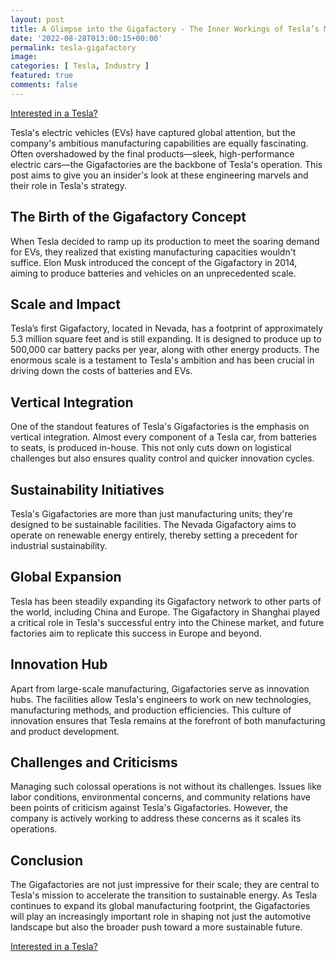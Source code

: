 ```yaml
---
layout: post
title: A Glimpse into the Gigafactory - The Inner Workings of Tesla’s Manufacturing Powerhouse
date: '2022-08-28T013:00:15+00:00'
permalink: tesla-gigafactory
image: 
categories: [ Tesla, Industry ]
featured: true
comments: false 
---
```

[Interested in a Tesla?](https://ts.la/christopher30216)


Tesla's electric vehicles (EVs) have captured global attention, but the company's ambitious manufacturing capabilities are equally fascinating. Often overshadowed by the final products—sleek, high-performance electric cars—the Gigafactories are the backbone of Tesla's operation. This post aims to give you an insider's look at these engineering marvels and their role in Tesla's strategy.

## The Birth of the Gigafactory Concept

When Tesla decided to ramp up its production to meet the soaring demand for EVs, they realized that existing manufacturing capacities wouldn't suffice. Elon Musk introduced the concept of the Gigafactory in 2014, aiming to produce batteries and vehicles on an unprecedented scale. 

## Scale and Impact

Tesla’s first Gigafactory, located in Nevada, has a footprint of approximately 5.3 million square feet and is still expanding. It is designed to produce up to 500,000 car battery packs per year, along with other energy products. The enormous scale is a testament to Tesla's ambition and has been crucial in driving down the costs of batteries and EVs.

## Vertical Integration

One of the standout features of Tesla's Gigafactories is the emphasis on vertical integration. Almost every component of a Tesla car, from batteries to seats, is produced in-house. This not only cuts down on logistical challenges but also ensures quality control and quicker innovation cycles.

## Sustainability Initiatives

Tesla's Gigafactories are more than just manufacturing units; they're designed to be sustainable facilities. The Nevada Gigafactory aims to operate on renewable energy entirely, thereby setting a precedent for industrial sustainability.

## Global Expansion

Tesla has been steadily expanding its Gigafactory network to other parts of the world, including China and Europe. The Gigafactory in Shanghai played a critical role in Tesla's successful entry into the Chinese market, and future factories aim to replicate this success in Europe and beyond.

## Innovation Hub

Apart from large-scale manufacturing, Gigafactories serve as innovation hubs. The facilities allow Tesla's engineers to work on new technologies, manufacturing methods, and production efficiencies. This culture of innovation ensures that Tesla remains at the forefront of both manufacturing and product development.

## Challenges and Criticisms

Managing such colossal operations is not without its challenges. Issues like labor conditions, environmental concerns, and community relations have been points of criticism against Tesla's Gigafactories. However, the company is actively working to address these concerns as it scales its operations.

## Conclusion

The Gigafactories are not just impressive for their scale; they are central to Tesla's mission to accelerate the transition to sustainable energy. As Tesla continues to expand its global manufacturing footprint, the Gigafactories will play an increasingly important role in shaping not just the automotive landscape but also the broader push toward a more sustainable future.




[Interested in a Tesla?](https://ts.la/christopher30216)
